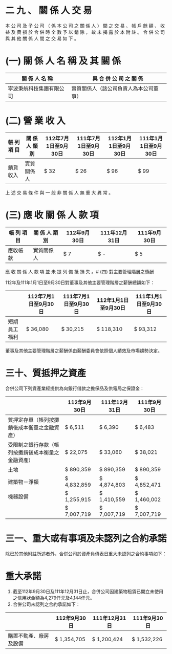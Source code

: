# 二 九 、 關 係 人 交 易

本 公 司 及 子 公 司 （ 係 本 公 司 之 關 係 人 ） 間 之 交 易 、 帳 戶 餘 額 、 收 益 及 費 損 於 合 併 時 全 數 予 以 銷 除 ， 故 未 揭 露 於 本 附 註 。 合 併 公 司 與 其 他 關 係 人 間 之 交 易 如 下 。

# (一) 關 係 人 名 稱 及 其 關 係

|關 係 人 名 稱|與 合 併 公 司 之 關 係|
|---|---|
|寧波秉航科技集團有限公司|實質關係人（該公司負責人為本公司董事）|

# (二) 營 業 收 入

|帳 列 項 目|關 係 人 類 別|112年7月1日至9月30日|111年7月1日至9月30日|112年1月1日至9月30日|111年1月1日至9月30日|
|---|---|---|---|---|---|
|銷貨收入|實質關係人|$ 32|$ 26|$ 96|$ 99|

上 述 交 易 條 件 與 一 般 非 關 係 人 無 重 大 異 常 。

# (三) 應 收 關 係 人 款 項

|帳 列 項 目|關 係 人 類 別|112年9月30日|111年12月31日|111年9月30日|
|---|---|---|---|---|
|應收帳款|實質關係人|$ 7|$ -|$ 5|

應 收 關 係 人 款 項 並 未 提 列 備 抵 損 失 。# (四) 對主要管理階層之獎酬

112年及111年1月1日至9月30日對董事及其他主要管理階層之薪酬總額如下：

| |112年7月1日至9月30日|111年7月1日至9月30日|112年1月1日至9月30日|111年1月1日至9月30日|
|---|---|---|---|---|
|短期員工福利|$ 36,080|$ 30,215|$ 118,310|$ 93,312|

董事及其他主要管理階層之薪酬係由薪酬委員會依照個人績效及市場趨勢決定。

# 三十、質抵押之資產

合併公司下列資產業經提供為向銀行借款之擔保品及供電局之保證金：

| |112年9月30日|111年12月31日|111年9月30日|
|---|---|---|---|
|質押定存單（帳列按攤銷後成本衡量之金融資產）|$ 6,511|$ 6,390|$ 6,483|
|受限制之銀行存款（帳列按攤銷後成本衡量之金融資產）|$ 22,075|$ 33,060|$ 38,021|
|土地|$ 890,359|$ 890,359|$ 890,359|
|建築物－淨額|$ 4,832,859|$ 4,874,803|$ 4,852,471|
|機器設備|$ 1,255,915|$ 1,410,559|$ 1,460,002|
| |$ 7,007,719|$ 7,007,719|$ 7,007,719|

# 三一、重大或有事項及未認列之合約承諾

除已於其他附註所述者外，合併公司於資產負債表日重大未認列之合約事項如下：

# 重大承諾

1. 截至112年9月30日及111年12月31日止，合併公司因建築物租賃已開立未使用之信用狀金額為4,279仟元及4,144仟元。
2. 合併公司未認列之合約承諾如下：

| |112年9月30日|111年12月31日|111年9月30日|
|---|---|---|---|
|購置不動產、廠房及設備|$ 1,354,705|$ 1,200,424|$ 1,532,226|